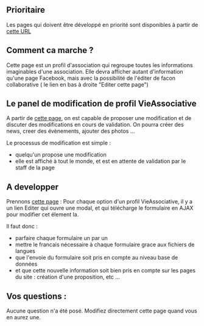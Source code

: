 ## Prioritaire ##

Les pages qui doivent être développé en priorité sont disponibles à partir de [cette URL](http://association.vieassociative.fr/1-cequetuveux)

## Comment ca marche ? ##

Cette page est un profil d'association qui regroupe toutes les informations imaginables d'une association.
Elle devra afficher autant d'information qu'une page Facebook, mais avec la possibilité de l'éditer de facon collaborative ( le lien en bas à droite "Editer cette page")

## Le panel de modification de profil VieAssociative ##

A partir de [cette page](http://association.vieassociative.fr/1/edit), on est capable de proposer une modification et de discuter des modifications en cours de validation. On pourra créer des news, creer des évènements, ajouter des photos ...

Le processus de modification est simple : 

* quelqu'un propose une modification
* elle est affiché à tout le monde, et est en attente de validation par le staff de la page

## A developper ##

Prennons [cette page](http://association.vieassociative.fr/1/edit/general-informations)  :
Pour chaque option d'un profil VieAssociative, il y a un lien Editer qui ouvre une modal, et qui télécharge le formulaire en AJAX pour modifier cet élement la.

Il faut donc :

* parfaire chaque formulaire un par un 
* mettre le francais nécessaire à chaque formulaire grace aux fichiers de langues
* que l'envoie du formulaire soit pris en compte au niveau base de données
* et que cette nouvelle information soit bien pris en compte sur les pages du site : création d'une proposition, etc ...


## Vos questions : ##
Aucune question n'a été posé. Modifiez directement cette page quand vous en aurez une.